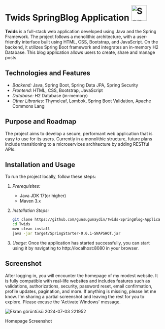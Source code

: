# Twids SpringBlog Application <img src="https://i.pinimg.com/originals/aa/b2/53/aab2535df89b91451c90d6eacd2a415b.gif" alt="Send Twids" width="50" height="50">

**Twids** is a full-stack web application developed using Java and the Spring Framework. The project follows a monolithic architecture, with a user-friendly interface built using HTML, CSS, Bootstrap, and JavaScript. On the backend, it utilizes Spring Boot framework and integrates an in-memory H2 Database. This blog application allows users to create, share and manage posts. 

## Technologies and Features

- *Backend:* Java, Spring Boot, Spring Data JPA, Spring Security
- *Frontend:* HTML, CSS, Bootstrap, JavaScript
- *Database:* H2 Database (in-memory)
- *Other Libraries:* Thymeleaf, Lombok, Spring Boot Validation, Apache Commons Lang

## Purpose and Roadmap

The project aims to develop a secure, performant web application that is easy to use for its users. Currently in a monolithic structure, future plans include transitioning to a microservices architecture by adding RESTful APIs.

## Installation and Usage

To run the project locally, follow these steps:

1. *Prerequisites:*
   - Java JDK 17(or higher)
   - Maven 3.x

2. *Installation Steps:*

   ```bash
   git clone https://github.com/gunsugunaydin/Twids-SpringBlog-Application.git
   cd Twids
   mvn clean install
   java -jar target/SpringStarter-0.0.1-SNAPSHOT.jar
   
3. *Usage:*
   Once the application has started successfully, you can start using it by navigating to http://localhost:8080 in your browser.

## Screenshot
After logging in, you will encounter the homepage of my modest website. It is fully compatible with real-life websites and includes features such as validations, authorizations, security, password reset, email confirmation, profile updates, pagination, and more. If anything is missing, please let me know. I'm sharing a partial screenshot and leaving the rest for you to explore. Please excuse the 'Activate Windows' message.

![Ekran görüntüsü 2024-07-03 221952](https://github.com/user-attachments/assets/ca8e7c29-30f5-4654-b237-28ab306a96aa)

  Homepage Screenshot

